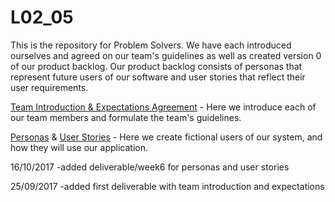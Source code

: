 # L02_05
This is the repository for Problem Solvers. We have each introduced ourselves and agreed on our team's guidelines as well as created version 0 of our product backlog. Our product backlog consists of personas that represent future users of our software and user stories that reflect their user requirements.

[Team Introduction & Expectations Agreement](https://www.github.com/CSCC01F17/L02_05/blob/master/deliverables/week4/deliverable_1.pdf) - Here we introduce each of our team members and formulate the team's guidelines.

[Personas](https://www.github.com/CSCC01F17/L02_05/blob/master/deliverables/week6/Personas_v0.pdf) & [User Stories](https://www.github.com/CSCC01F17/L02_05/blob/master/deliverables/week6/UserStories_v0.pdf) - Here we create fictional users of our system, and how they will use our application.




16/10/2017
-added deliverable/week6 for personas and user stories

25/09/2017
-added first deliverable with team introduction and expectations
